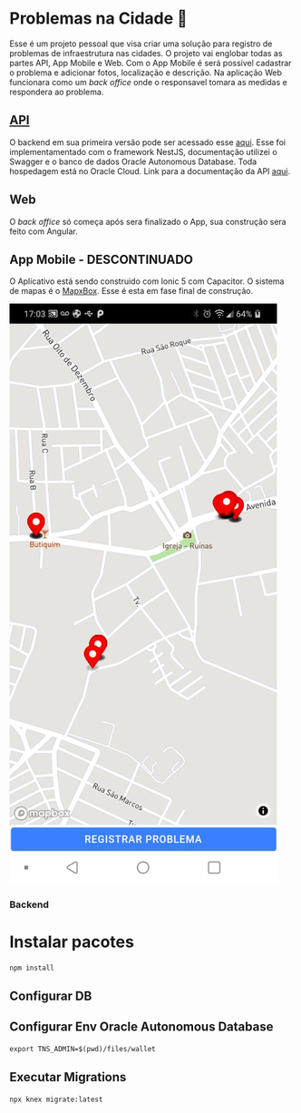# Problemas na Cidade :construction: 

Esse é um projeto pessoal que visa criar uma solução para registro de problemas de infraestrutura nas cidades. 
O projeto vai englobar todas as partes API, App Mobile e Web.
Com o App Mobile é será possivel cadastrar o problema e adicionar fotos, localização e descrição. 
Na aplicação Web funcionara como um *back office* onde o responsavel tomara as medidas e respondera ao problema.

## [API](http://curiocity.duckdns.org/api/v1)

O backend em sua primeira versão pode ser acessado esse
[aqui](https://github.com/jpbbrito/curio-backend). Esse foi implementamentado com o framework NestJS, documentação utilizei o Swagger e o banco de dados Oracle Autonomous Database. Toda hospedagem está no Oracle Cloud. 
Link para a documentação da API [aqui](http://curiocity.duckdns.org/api/v1).
## Web

O *back office* só começa após sera finalizado o App, sua construção sera feito com Angular.

## App Mobile - DESCONTINUADO

O Aplicativo está sendo construido com Ionic 5 com Capacitor. O sistema de mapas é o [MapxBox](https://www.mapbox.com/). Esse é esta em fase final de construção.

![Imagem](image1.jpeg)

### Backend

# Instalar pacotes
``npm install``


## Configurar DB

## Configurar Env Oracle Autonomous Database

``export TNS_ADMIN=$(pwd)/files/wallet``

## Executar Migrations

``npx knex migrate:latest``